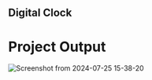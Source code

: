## Digital Clock 

# Project Output 

![Screenshot from 2024-07-25 15-38-20](https://github.com/user-attachments/assets/e146eaaa-5f7f-4127-8a57-0a5b2e8b68dc)
